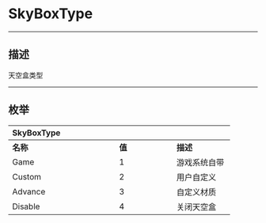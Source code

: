 # SkyBoxType

------------------------------------------------------------------------------------------
## 描述

天空盒类型

------------------------------------------------------------------------------------------
## 枚举

|<div style="width:200px">SkyBoxType</div>|<div style="width:100px"></div>|<div style="width:100px"></div>|
|:---|:---|:---|
|**名称**|**值**|**描述**|
|Game|1|游戏系统自带|
|Custom|2|用户自定义|
|Advance|3|自定义材质|
|Disable|4|关闭天空盒|
